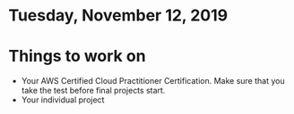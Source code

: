 Tuesday, November 12, 2019
====================
# Things to work on
- Your AWS Certified Cloud Practitioner Certification. Make sure that you take the test before final projects start.
- Your individual project